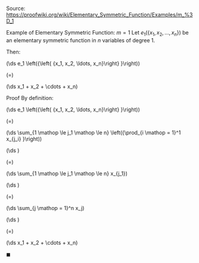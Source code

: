 # 

Source: https://proofwiki.org/wiki/Elementary_Symmetric_Function/Examples/m_%3D_1

Example of Elementary Symmetric Function: $m = 1$
Let $e_1 \left({\left\{ {x_1, x_2, \ldots, x_n}\right\} }\right)$ be an elementary symmetric function in $n$ variables of degree $1$.

Then:














\(\ds e_1 \left({\left\{ {x_1, x_2, \ldots, x_n}\right\} }\right)\)

\(=\)







\(\ds x_1 + x_2 + \cdots + x_n\)











Proof
By definition:














\(\ds e_1 \left({\left\{ {x_1, x_2, \ldots, x_n}\right\} }\right)\)

\(=\)







\(\ds \sum_{1 \mathop \le j_1 \mathop \le n} \left({\prod_{i \mathop = 1}^1 x_{j_i} }\right)\)




















\(\ds \)

\(=\)







\(\ds \sum_{1 \mathop \le j_1 \mathop \le n} x_{j_1}\)




















\(\ds \)

\(=\)







\(\ds \sum_{j \mathop = 1}^n x_j\)




















\(\ds \)

\(=\)







\(\ds x_1 + x_2 + \cdots + x_n\)









$\blacksquare$





